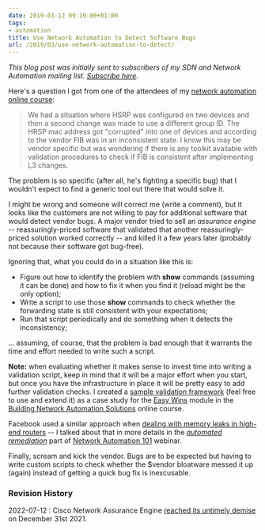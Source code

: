 ```yaml
---
date: 2019-03-12 09:19:00+01:00
tags:
- automation
title: Use Network Automation to Detect Software Bugs
url: /2019/03/use-network-automation-to-detect/
---
```

*This blog post was initially sent to subscribers of my SDN and Network Automation mailing list. *[*Subscribe here*](http://www.ipspace.net/Subscribe/Five_SDN_Tips)*.*

Here's a question I got from one of the attendees of my [network automation online course](https://www.ipspace.net/Building_Network_Automation_Solutions):

> We had a situation where HSRP was configured on two devices and then a second change was made to use a different group ID. The HRSP mac address got \"corrupted\" into one of devices and according to the vendor FIB was in an inconsistent state. I know this may be vendor specific but was wondering if there is any toolkit available with validation procedures to check if FIB is consistent after implementing L3 changes.

The problem is so specific (after all, he's fighting a specific bug) that I wouldn't expect to find a generic tool out there that would solve it.
<!--more-->
I might be wrong and someone will correct me (write a comment), but it looks like the customers are not willing to pay for additional software that would detect vendor bugs. A major vendor tried to sell an *assurance engine* -- reassuringly-priced software that validated that another reassuringly-priced solution worked correctly -- and killed it a few years later (probably not because their software got bug-free).

Ignoring that, what you could do in a situation like this is:

-   Figure out how to identify the problem with **show** commands (assuming it can be done) and how to fix it when you find it (reload might be the only option);
-   Write a script to use those **show** commands to check whether the forwarding state is still consistent with your expectations;
-   Run that script periodically and do something when it detects the inconsistency;

... assuming, of course, that the problem is bad enough that it warrants the time and effort needed to write such a script.

**Note:** when evaluating whether it makes sense to invest time into writing a validation script, keep in mind that it will be a major effort when you start, but once you have the infrastructure in place it will be pretty easy to add further validation checks. I created a [sample validation framework](https://github.com/ipspace/ansible-examples/tree/master/Sample-Compliance-Check) (feel free to use and extend it) as a case study for the [Easy Wins](https://my.ipspace.net/bin/list?id=NetAutSol&module=2) module in the [Building Network Automation Solutions](https://www.ipspace.net/Building_Network_Automation_Solutions) online course.

Facebook used a similar approach when [dealing with memory leaks in high-end routers](https://ripe71.ripe.net/archives/video/152/) -- I talked about that in more details in the [*automated remediation*](https://my.ipspace.net/bin/list?id=NetAut101#HIERARCHY) part of [Network Automation 101](https://www.ipspace.net/Network_Automation_101) webinar.

Finally, scream and kick the vendor. Bugs are to be expected but having to write custom scripts to check whether the \$vendor bloatware messed it up (again) instead of getting a quick bug fix is inexcusable.

### Revision History

2022-07-12
: Cisco Network Assurance Engine [reached its untimely demise](https://www.cisco.com/c/en/us/products/collateral/data-center-analytics/network-assurance-engine/nae-software-v-5-1-eol.html) on December 31st 2021.
